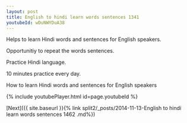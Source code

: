 ```yaml
---
layout: post
title: English to hindi learn words sentences 1341 
youtubeId: wDuNWYDuA38
---
```

 
 
Helps to learn Hindi words and sentences for English speakers.

Opportunitiy to repeat the words sentences. 

Practice Hindi language. 
 
10 minutes practice every day. 
 
How to learn Hindi words and sentences for English speakers 
 
{% include youtubePlayer.html id=page.youtubeId %}
 
 
[Next]({{ site.baseurl }}{% link  split2/_posts/2014-11-13-English to hindi learn words sentences 1462 .md%})
 
